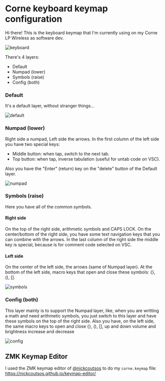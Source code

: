 # Corne keyboard keymap configuration
Hi there! This is the keyboard keymap that I'm currently using on my Corne LP Wireless as software dev.

![keyboard](https://github.com/user-attachments/assets/45a2dca6-b565-4b1d-b4ec-53dd8c75c222)

There's 4 layers:
- Default
- Numpad (lower)
- Symbols (raise)
- Config (both)
### Default
It's a default layer, without stranger things...

![default](https://github.com/user-attachments/assets/683c6a10-4132-4d78-82c2-da051aba0cc1)

### Numpad (lower)

Right side a numpad, Left side the arrows.
In the first column of the left side you have two special keys:
- Middle button: when tap, switch to the next tab.
- Top button: when tap, inverse tabulation (useful for untab code on VSC).

Also you have the "Enter" (return) key on the "delete" button of the Default layer.

![numpad](https://github.com/user-attachments/assets/9c17005c-a54c-4c44-99dd-ca9ce5528ea3)

### Symbols (raise)

Here you have all of the common symbols.

#### Right side

On the top of the right side, arithmetic symbols and CAPS LOCK.
On the center/bottom of the right side, you have some text navigation keys that you can combine with the arrows.
In the last column of the right side the middle key is special, because is for comment code selected on VSC.

#### Left side

On the center of the left side, the arrows (same of Numpad layer).
At the bottom of the left side, macro keys that open and close these symbols: {}, (), [].

![symbols](https://github.com/user-attachments/assets/5bc473a3-d749-406a-903e-2212dcc43306)

### Config (both)

This layer mainly is to support the Numpad layer, like, when you are writting a math and need arithmetic symbols, you just switch to this layer and have these symbols on the top of the right side.
Also you have, on the left side, the same macro keys to open and close {}, (), [], up and down volume and brightness increase and decrease

![config](https://github.com/user-attachments/assets/0a050004-4674-418b-8c7c-39ae08a8e34a)

## ZMK Keymap Editor
I used the ZMK keymap editor of [@nickcoutsos](https://github.com/nickcoutsos/keymap-editor) to do my `corne.keymap` file: https://nickcoutsos.github.io/keymap-editor/
